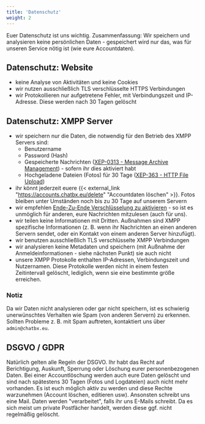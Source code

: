 ```yaml
---
title: 'Datenschutz'
weight: 2
---
```


Euer Datenschutz ist uns wichtig. 
Zusammenfassung: Wir speichern und analysieren keine persönlichen Daten - gespeichert wird nur das, was für unseren Service nötig ist (wie eure Accountdaten). 

## Datenschutz: Website

- keine Analyse von Aktivitäten und keine Cookies
- wir nutzen ausschließlich TLS verschlüsselte HTTPS Verbindungen
- wir Protokollieren nur aufgetretene Fehler, mit Verbindungszeit und IP-Adresse. Diese werden nach 30 Tagen gelöscht

## Datenschutz: XMPP Server

- wir speichern nur die Daten, die notwendig für den Betrieb des XMPP Servers sind:
    - Benutzername
    - Password (Hash)
    - Gespeicherte Nachrichten ([XEP-0313 - Message Archive Management](http://xmpp.org/extensions/xep-0313.html)) - sofern ihr dies aktiviert habt 
    - Hochgeladene Dateien (Fotos) für 30 Tage ([XEP-363 - HTTP File Upload](http://xmpp.org/extensions/xep-0363.html))
- ihr könnt jederzeit euere {{< external_link "https://accounts.chatbx.eu/delete" "Accountdaten löschen" >}}. Fotos bleiben unter Umständen noch bis zu 30 Tage auf unserem Servern
- wir empfehlen [Ende-Zu-Ende Verschlüsselung zu aktivieren]() - so ist es unmöglich für anderen, eure Nachrichten mitzulesen (auch für uns).
- wir teilen keine Informationen mit Dritten. Außnahmen sind XMPP spezifische Informationen (z. B. wenn ihr Nachrichten an einen anderen Servern sendet, oder ein Kontakt von einem anderen Server hinzufügt).
- wir benutzen ausschließlich TLS verschlüsselte XMPP Verbindungen
- wir analysieren keine Metadaten und speichern (mit Außnahme der Anmeldeinformationen - siehe nächsten Punkt) sie auch nicht 
- unsere XMPP Protokolle enthalten IP-Adressen, Verbindungszeit und Nutzernamen. Diese Protokolle werden nicht in einem festen Zeitintervall gelöscht, lediglich, wenn sie eine bestimmte größe erreichen. 

### Notiz
Da wir Daten nicht analysieren oder gar nicht speichern, ist es schwierig unerwünschtes Verhalten wie Spam (von anderen Servern) zu erkennen. Sollten Probleme z. B. mit Spam auftreten, kontaktiert uns über `admin@chatbx.eu`.

## DSGVO / GDPR
Natürlich gelten alle Regeln der DSGVO. Ihr habt das Recht auf Berichtigung, Auskunft, Sperrung oder Löschung eurer personenbezogenen Daten. Bei einer Accountlöschung werden auch eure Daten gelöscht und sind nach spätestens 30 Tagen (Fotos und Logdateien) auch nicht mehr vorhanden. Es ist euch möglich aktiv zu werden und diese Rechte warzunehmen (Account löschen,  editieren usw). Ansonsten schreibt uns eine Mail.
Daten werden "verarbeitet", falls ihr uns E-Mails schreibt. Da es sich meist um private Postfächer handelt, werden diese ggf. nicht regelmäßig gelöscht.
